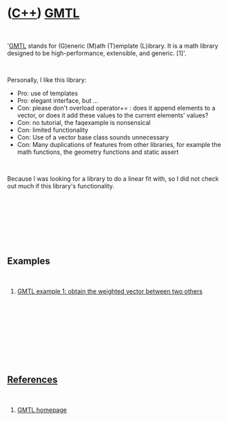 
 

 

 

 

 

([C++](Cpp.md)) [GMTL](CppGmtl.md)
====================================

 

'[GMTL](CppGmtl.md) stands for (G)eneric (M)ath (T)emplate (L)ibrary.
It is a math library designed to be high-performance, extensible, and
generic. \[1\]'.

 

Personally, I like this library:

-   Pro: use of templates
-   Pro: elegant interface, but ...
-   Con: please don't overload operator+= : does it append elements to a
    vector, or does it add these values to the current elements' values?
-   Con: no tutorial, the faqexample is nonsensical
-   Con: limited functionality
-   Con: Use of a vector base class sounds unnecessary
-   Con: Many duplications of features from other libraries, for example
    the math functions, the geometry functions and static assert

 

Because I was looking for a library to do a linear fit with, so I did
not check out much if this library's functionality.

 

 

 

 

Examples
--------

 

1.  [GMTL example 1: obtain the weighted vector between two
    others](CppGmtlExample1)

 

 

 

 

 

[References](CppRefererences.md)
---------------------------------

 

1.  [GMTL homepage](http://ggt.sourceforge.net/html/main.html)

 

 

 

 

 

 


